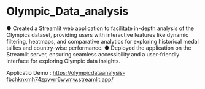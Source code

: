 # Olympic_Data_analysis

● Created a Streamlit web application to facilitate in-depth analysis of the Olympics dataset, providing users with  interactive features like dynamic filtering, heatmaps, and 
comparative analytics for exploring historical medal tallies and country-wise performance.
● Deployed the application on the Streamlit server, ensuring seamless accessibility and a user-friendly interface for exploring Olympic data insights.

Applicatio Demo : https://olympicdataanalysis-fbchknxmh74zpvvrr6wvmw.streamlit.app/

